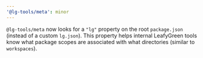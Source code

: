 ```yaml
---
'@lg-tools/meta': minor
---
```


`@lg-tools/meta` now looks for a `"lg"` property on the root `package.json` (instead of a custom `lg.json`).
This property helps internal LeafyGreen tools know what package scopes are associated with what directories (similar to `workspaces`).
